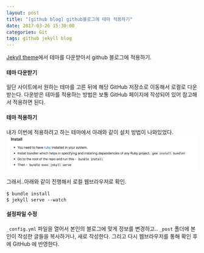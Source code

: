 ```yaml
---
layout: post
title: "[github blog] github블로그에 테마 적용하기"
date: 2017-03-26 15:30:00
categories: Git
tags: github jekyll blog
---
```


[Jekyll theme](http://jekyllthemes.org)에서 테마를 다운받아서 github 블로그에 적용하기.

#### 테마 다운받기
일단 사이트에서 원하는 테마를 고른 뒤에 해당 GitHub 저장소로 이동해서 로컬로 다운받는다.
다운받은 테마를 적용하는 방법은 보통 GitHub 페이지에 작성되어 있어 참고해서 적용하면 된다.

#### 테마 적용하기
내가 이번에 적용하려고 하는 테마에서 아래와 같이 설치 방법이 나와있었다.
![](https://github.com/gloriaJun/gloriaJun.github.io/blob/master/_images/2017-03-26_blog_theme_install.png?raw=true)

그래서..아래와 같이 진행해서 로컬 웹브라우저로 확인.
```shell
$ bundle install
$ jekyll serve --watch
```

#### 설정파일 수정
`_config.yml` 파일을 열어서 본인의 블로그에 맞게 정보를 변경하고..
`_post` 폴더에 본인이 작성한 글들을 복사하거나, 새로 작성한다.
그리고 다시 웹브라우저를 통해 확인 후에 GitHub 에 반영한다.
